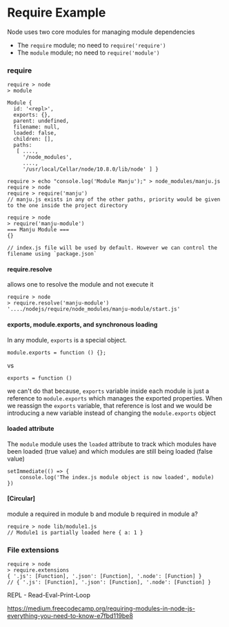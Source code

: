 # Require Example

Node uses two core modules for managing module dependencies

- The `require` module; no need to `require('require')`
- The `module` module; no need to `require('module')`


### require

```
require > node
> module

Module {
  id: '<repl>',
  exports: {},
  parent: undefined,
  filename: null,
  loaded: false,
  children: [],
  paths:
   [ ....,
     '/node_modules',
     ....,
     '/usr/local/Cellar/node/10.8.0/lib/node' ] }
```

```
require > echo "console.log('Module Manju');" > node_modules/manju.js
require > node
require > require('manju')
// manju.js exists in any of the other paths, priority would be given to the one inside the project directory
```

```
require > node
> require('manju-module')
=== Manju Module ===
{}

// index.js file will be used by default. However we can control the filename using `package.json`
```

#### require.resolve

allows one to resolve the module and not execute it

```
require > node
> require.resolve('manju-module')
'..../nodejs/require/node_modules/manju-module/start.js'
```

#### exports, module.exports, and synchronous loading

In any module, `exports` is a special object.

```
module.exports = function () {};
```

vs

```
exports = function ()
```

we can't do that because, `exports` variable inside each module is just a reference to `module.exports` which manages the exported properties. When we reassign the `exports` variable, that reference is lost and we would be introducing a new variable instead of changing the `module.exports` object

#### loaded attribute

The `module` module uses the `loaded` attribute to track which modules have been loaded (true value) and which modules are still being loaded (false value)

```
setImmediate(() => {
    console.log('The index.js module object is now loaded', module)
})
```

#### [Circular]

module a required in module b and module b required in module a?

```
require > node lib/module1.js
// Module1 is partially loaded here { a: 1 }
```

### File extensions

```
require > node
> require.extensions
{ '.js': [Function], '.json': [Function], '.node': [Function] }
// { '.js': [Function], '.json': [Function], '.node': [Function] }
```

REPL - Read-Eval-Print-Loop

https://medium.freecodecamp.org/requiring-modules-in-node-js-everything-you-need-to-know-e7fbd119be8